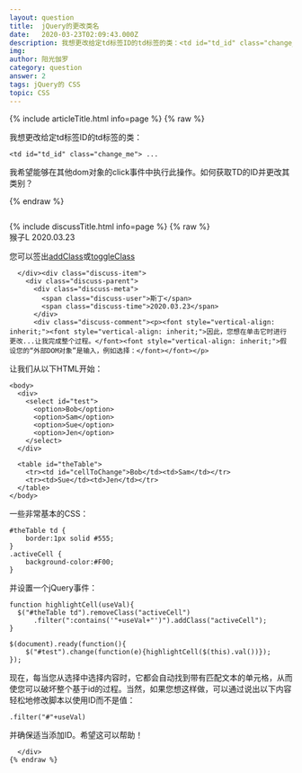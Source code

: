 ```yaml
---
layout: question
title:  jQuery的更改类名
date:   2020-03-23T02:09:43.000Z
description: 我想更改给定td标签ID的td标签的类：<td id="td_id" class="change_me"> ...我希望能够在其他dom对象的c...
img: 
author: 阳光伽罗
category: question
answer: 2
tags: jQuery的 CSS
topic: CSS
---
```

<div class="article-root">
  <div class="article">
    {% include articleTitle.html info=page %}
    {% raw %}
    <div class="article-content"><p><font style="vertical-align: inherit;"><font style="vertical-align: inherit;">我想更改给定td标签ID的td标签的类：</font></font></p>

<pre><code>&lt;td id="td_id" class="change_me"&gt; ...
</code></pre>

<p><font style="vertical-align: inherit;"><font style="vertical-align: inherit;">我希望能够在其他dom对象的click事件中执行此操作。</font><font style="vertical-align: inherit;">如何获取TD的ID并更改其类别？</font></font></p></div>
    {% endraw %}
  </div>
  <p style="height: 0;width:0;overflow: hidden;"> 第2635篇《jQuery的更改类名》来自Winter(https://github.com/aiyld/aiyld.github.io)的站点</p>
  <div class="discuss-wrapper">
    {% include discussTitle.html info=page %}
    {% raw %}
    <div class="discuss-item">
        <div class="discuss-parent">
          <div class="discuss-meta">
            <span class="discuss-user">猴子L</span>
            <span class="discuss-time">2020.03.23</span>
          </div>
          <div class="discuss-comment"><p><font style="vertical-align: inherit;"><font style="vertical-align: inherit;">您可以签出</font></font><a href="http://api.jquery.com/addClass/" rel="noreferrer"><font style="vertical-align: inherit;"><font style="vertical-align: inherit;">addClass</font></font></a><font style="vertical-align: inherit;"><font style="vertical-align: inherit;">或</font></font><a href="http://api.jquery.com/toggleClass/" rel="noreferrer"><font style="vertical-align: inherit;"><font style="vertical-align: inherit;">toggleClass</font></font></a></p></div>
        </div>
        
      </div><div class="discuss-item">
        <div class="discuss-parent">
          <div class="discuss-meta">
            <span class="discuss-user">斯丁</span>
            <span class="discuss-time">2020.03.23</span>
          </div>
          <div class="discuss-comment"><p><font style="vertical-align: inherit;"><font style="vertical-align: inherit;">因此，您想在单击它时进行更改...让我完成整个过程。</font><font style="vertical-align: inherit;">假设您的“外部DOM对象”是输入，例如选择：</font></font></p>

<p><font style="vertical-align: inherit;"><font style="vertical-align: inherit;">让我们从以下HTML开始：</font></font></p>

<pre><code>&lt;body&gt;<font></font>
  &lt;div&gt;<font></font>
    &lt;select id="test"&gt;<font></font>
      &lt;option&gt;Bob&lt;/option&gt;<font></font>
      &lt;option&gt;Sam&lt;/option&gt;<font></font>
      &lt;option&gt;Sue&lt;/option&gt;<font></font>
      &lt;option&gt;Jen&lt;/option&gt;<font></font>
    &lt;/select&gt;<font></font>
  &lt;/div&gt;<font></font>
<font></font>
  &lt;table id="theTable"&gt;<font></font>
    &lt;tr&gt;&lt;td id="cellToChange"&gt;Bob&lt;/td&gt;&lt;td&gt;Sam&lt;/td&gt;&lt;/tr&gt;<font></font>
    &lt;tr&gt;&lt;td&gt;Sue&lt;/td&gt;&lt;td&gt;Jen&lt;/td&gt;&lt;/tr&gt;<font></font>
  &lt;/table&gt;<font></font>
&lt;/body&gt;<font></font>
</code></pre>

<p><font style="vertical-align: inherit;"><font style="vertical-align: inherit;">一些非常基本的CSS：</font></font></p>

<pre><code>​#theTable td {<font></font>
    border:1px solid #555;<font></font>
}<font></font>
.activeCell {<font></font>
    background-color:#F00;<font></font>
}<font></font>
</code></pre>

<p><font style="vertical-align: inherit;"><font style="vertical-align: inherit;">并设置一个jQuery事件：</font></font></p>

<pre><code>function highlightCell(useVal){<font></font>
  $("#theTable td").removeClass("activeCell")<font></font>
      .filter(":contains('"+useVal+"')").addClass("activeCell");<font></font>
}<font></font>
<font></font>
$(document).ready(function(){<font></font>
    $("#test").change(function(e){highlightCell($(this).val())});<font></font>
});<font></font>
</code></pre>

<p><font style="vertical-align: inherit;"><font style="vertical-align: inherit;">现在，每当您从选择中选择内容时，它都会自动找到带有匹配文本的单元格，从而使您可以破坏整个基于id的过程。</font><font style="vertical-align: inherit;">当然，如果您想这样做，可以通过说出以下内容轻松地修改脚本以使用ID而不是值：</font></font></p>

<pre><code>.filter("#"+useVal)
</code></pre>

<p><font style="vertical-align: inherit;"><font style="vertical-align: inherit;">并确保适当添加ID。</font><font style="vertical-align: inherit;">希望这可以帮助！</font></font></p></div>
        </div>
        
      </div>
    {% endraw %}
  </div>
<div>
